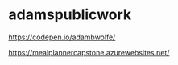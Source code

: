 # adamspublicwork
https://codepen.io/adambwolfe/




https://mealplannercapstone.azurewebsites.net/
